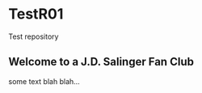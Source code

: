 # TestR01
Test repository


<?php

include('templates/header.html');

?>

<h2>Welcome to a J.D. Salinger Fan Club</h2>
  	<p>some text blah blah...</p>

<?php

include('templates/footer.html');

?>
